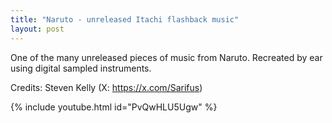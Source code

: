```yaml
---
title: "Naruto - unreleased Itachi flashback music"
layout: post
---
```

One of the many unreleased pieces of music from Naruto. Recreated by ear using digital sampled instruments.

Credits: Steven Kelly (X: https://x.com/Sarifus)

{% include youtube.html id="PvQwHLU5Ugw" %}